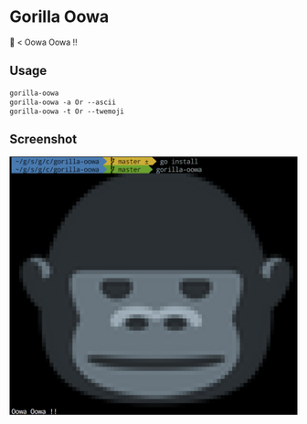 # Gorilla Oowa

:gorilla: < Oowa Oowa !!

## Usage

```
gorilla-oowa
gorilla-oowa -a Or --ascii
gorilla-oowa -t Or --twemoji
```

## Screenshot

![Screenshot](screenshot.png)